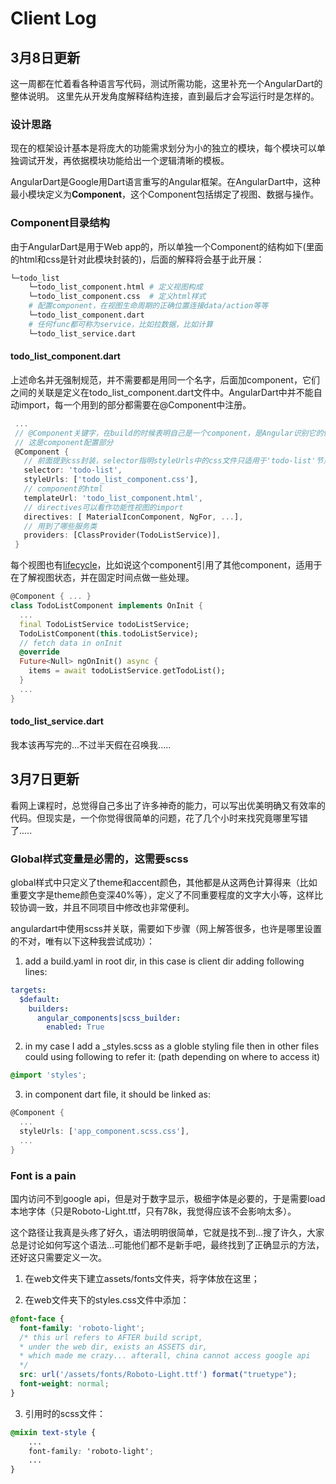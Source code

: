 # Client Log

## 3月8日更新

这一周都在忙着看各种语言写代码，测试所需功能，这里补充一个AngularDart的整体说明。
这里先从开发角度解释结构连接，直到最后才会写运行时是怎样的。

### 设计思路

现在的框架设计基本是将庞大的功能需求划分为小的独立的模块，每个模块可以单独调试开发，再依据模块功能给出一个逻辑清晰的模板。

AngularDart是Google用Dart语言重写的Angular框架。在AngularDart中，这种最小模块定义为**Component**，这个Component包括绑定了视图、数据与操作。

### Component目录结构

由于AngularDart是用于Web app的，所以单独一个Component的结构如下(里面的html和css是针对此模块封装的)，后面的解释将会基于此开展：

```bash
└─todo_list
    └─todo_list_component.html # 定义视图构成
    └─todo_list_component.css  # 定义html样式
    # 配置component，在视图生命周期的正确位置连接data/action等等
    └─todo_list_component.dart
    # 任何func都可称为service，比如拉数据，比如计算
    └─todo_list_service.dart
```

#### todo_list_component.dart

上述命名并无强制规范，并不需要都是用同一个名字，后面加component，它们之间的关联是定义在todo_list_component.dart文件中。AngularDart中并不能自动import，每一个用到的部分都需要在@Component中注册。

```dart
 ...
 // @Component关键字，在build的时候表明自己是一个component，是Angular识别它的依据
 // 这是component配置部分
 @Component {
   // 前面提到css封装，selector指明styleUrls中的css文件只适用于'todo-list'节点
   selector: 'todo-list',
   styleUrls: ['todo_list_component.css'],
   // component的html
   templateUrl: 'todo_list_component.html',
   // directives可以看作功能性视图的import
   directives: [ MaterialIconComponent, NgFor, ...],
   // 用到了哪些服务类
   providers: [ClassProvider(TodoListService)],
 }

```

每个视图也有[lifecycle](https://webdev.dartlang.org/angular/guide/lifecycle-hooks)，比如说这个component引用了其他component，适用于在了解视图状态，并在固定时间点做一些处理。

```dart
@Component { ... }
class TodoListComponent implements OnInit {
  ...
  final TodoListService todoListService;
  TodoListComponent(this.todoListService);
  // fetch data in onInit
  @override
  Future<Null> ngOnInit() async {
    items = await todoListService.getTodoList();
  }
  ...
}

```

#### todo_list_service.dart

我本该再写完的...不过半天假在召唤我.....


## 3月7日更新
看网上课程时，总觉得自己多出了许多神奇的能力，可以写出优美明确又有效率的代码。但现实是，一个你觉得很简单的问题，花了几个小时来找究竟哪里写错了.....

### Global样式变量是必需的，这需要scss

global样式中只定义了theme和accent颜色，其他都是从这两色计算得来（比如重要文字是theme颜色变深40%等），定义了不同重要程度的文字大小等，这样比较协调一致，并且不同项目中修改也非常便利。

angulardart中使用scss并关联，需要如下步骤（网上解答很多，也许是哪里设置的不对，唯有以下这种我尝试成功）：
1. add a build.yaml in root dir, in this case is client dir adding following lines:
```yaml
targets:
  $default:
    builders:
      angular_components|scss_builder:
        enabled: True
```
2. in my case I add a _styles.scss as a globle styling file then in other files could using following to refer it: (path depending on where to access it)
```scss
@import 'styles';
```
3. in component dart file, it should be linked as:
```dart
@Component {
  ...
  styleUrls: ['app_component.scss.css'],
  ...
}
```

### Font is a pain
国内访问不到google api，但是对于数字显示，极细字体是必要的，于是需要load本地字体（只是Roboto-Light.ttf，只有78k，我觉得应该不会影响太多）。

这个路径让我真是头疼了好久，语法明明很简单，它就是找不到...搜了许久，大家总是讨论如何写这个语法...可能他们都不是新手吧，最终找到了正确显示的方法，还好这只需要定义一次。

1. 在web文件夹下建立assets/fonts文件夹，将字体放在这里；

2. 在web文件夹下的styles.css文件中添加：
```css
@font-face {
  font-family: 'roboto-light';
  /* this url refers to AFTER build script, 
  * under the web dir, exists an ASSETS dir,
  * which made me crazy... afterall, china cannot access google api
  */
  src: url('/assets/fonts/Roboto-Light.ttf') format("truetype");
  font-weight: normal;
}
```
3. 引用时的scss文件：
```scss
@mixin text-style {
    ...
    font-family: 'roboto-light';
    ...
}
```
